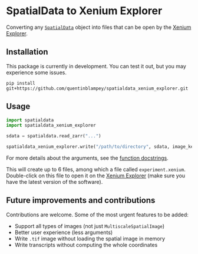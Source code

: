# SpatialData to Xenium Explorer
Converting any [`SpatialData`](https://github.com/scverse/spatialdata) object into files that can be open by the [Xenium Explorer](https://www.10xgenomics.com/support/software/xenium-explorer).

## Installation

This package is currently in development. You can test it out, but you may experience some issues.

`pip install git+https://github.com/quentinblampey/spatialdata_xenium_explorer.git`

## Usage

```python
import spatialdata
import spatialdata_xenium_explorer

sdata = spatialdata.read_zarr("...")

spatialdata_xenium_explorer.write("/path/to/directory", sdata, image_key, shapes_key, points_key, gene_column)
```

For more details about the arguments, see the [function docstrings](https://github.com/quentinblampey/spatialdata_xenium_explorer/blob/master/spatialdata_xenium_explorer/converter.py#L29).

This will create up to 6 files, among which a file called `experiment.xenium`. Double-click on this file to open it on the [Xenium Explorer](https://www.10xgenomics.com/support/software/xenium-explorer/downloads) (make sure you have the latest version of the software).

## Future improvements and contributions

Contributions are welcome. Some of the most urgent features to be added:

- Support all types of images (not just `MultiscaleSpatialImage`)
- Better user experience (less arguments)
- Write `.tif` image without loading the spatial image in memory
- Write transcripts without computing the whole coordinates